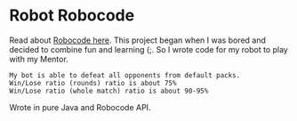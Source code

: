 # Robot Robocode
Read about [Robocode here](http://robocode.sourceforge.net/).
This project began when I was bored and decided to combine fun and learning (;. So I wrote code for my robot to play with my Mentor.

    My bot is able to defeat all opponents from default packs. 
    Win/Lose ratio (rounds) ratio is about 75% 
    Win/Lose ratio (whole match) ratio is about 90-95% 

Wrote in pure Java and Robocode API.
